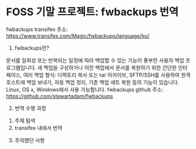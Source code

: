 # FOSS 기말 프로젝트: fwbackups 번역

fwbackups transifex 주소: https://www.transifex.com/Magic/fwbackups/language/ko/ 

1. fwbackups란? 

문서를 일회성 또는 반복되는 일정에 따라 백업할 수 있는 기능이 풍부한 사용자 백업 프로그램입니다. 
새 백업을 구성하거나 이전 백업에서 문서를 복원하기 위한 간단한 인터페이스, 여러 백업 형식: 디렉토리 복사 또는 tar 아카이브, SFTP/SSH를 사용하여 원격 호스트에 백업 보내기, 자동 백업 정리, 기존 백업 세트 복원 등의 기능이 있습니다. Linux, OS x, Windows에서 사용 가능합니다. 
fwbackups github 주소: https://github.com/stewartadam/fwbackups

2. 번역 수행 과정
1) 주제 탐색
2) transifex 내에서 번역
3. 주의했던 사항


